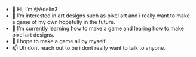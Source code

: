 - 👋 Hi, I’m @Adelin3
- 👀 I’m interested in art designs such as pixel art and i really want to make a game of my own hopefully in the future.
- 🌱 I’m currently learning how to make a game and learing how to make pixel art designs.
- 💞️ I hope to make a game all by myself.
- 📫 Uh dont reach out to be i dont really want to talk to anyone.

<!---
Adelin3/Adelin3 is a ✨ special ✨ repository because its `README.md` (this file) appears on your GitHub profile.
You can click the Preview link to take a look at your changes.
--->
